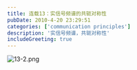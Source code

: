 ```yaml
---
title: 连载13：实信号频谱的共轭对称性
pubDate: 2010-4-20 23:29:51
categories: ['communication principles']
description: '实信号频谱，共轭对称性'
includeGreeting: true
---
```


![13-2.png](https://img2.imgtp.com/2024/05/10/0e2QgBSF.png)